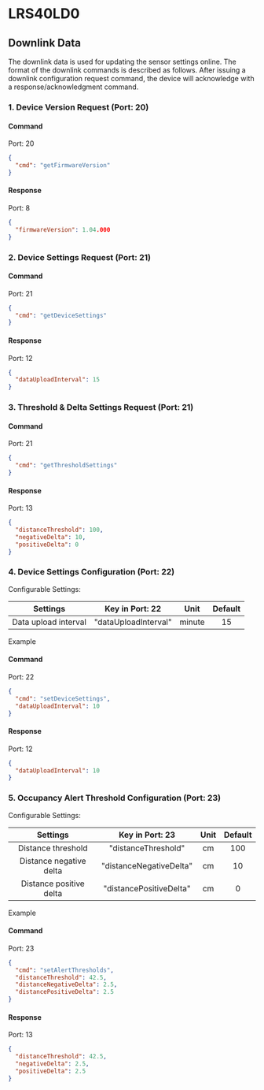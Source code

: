 ﻿# LRS40LD0

## Downlink Data

The downlink data is used for updating the sensor settings online. The format of the downlink commands is described as follows.  After issuing a downlink configuration request command, the device will acknowledge with a response/acknowledgment command.

### 1. Device Version Request (Port: 20)

#### Command
Port: 20
```json
{
  "cmd": "getFirmwareVersion"
}
```

#### Response
Port: 8
```json
{
  "firmwareVersion": 1.04.000
}
```

### 2. Device Settings Request (Port: 21)

#### Command
Port: 21
```json
{
  "cmd": "getDeviceSettings"
}
```

#### Response
Port: 12
```json
{
  "dataUploadInterval": 15
}
```

### 3. Threshold & Delta Settings Request (Port: 21)

#### Command
Port: 21
```json
{
  "cmd": "getThresholdSettings"
}
```

#### Response
Port: 13
```json
{
  "distanceThreshold": 100,
  "negativeDelta": 10,
  "positiveDelta": 0
}
```

### 4. Device Settings Configuration (Port: 22)

Configurable Settings:

| Settings             | Key in Port: 22      | Unit   | Default |
| :------------------: | :------------------: | :----: | :-----: |
| Data upload interval | "dataUploadInterval" | minute | 15      |

Example

#### Command
Port: 22
```json
{
  "cmd": "setDeviceSettings",
  "dataUploadInterval": 10
}
```

#### Response
Port: 12
```json
{
  "dataUploadInterval": 10
}
```

### 5. Occupancy Alert Threshold Configuration (Port: 23)

Configurable Settings:

| Settings                | Key in Port: 23         | Unit   | Default |
| :---------------------: | :---------------------: | :----: | :-----: |
| Distance threshold      | "distanceThreshold"     | cm     | 100     |
| Distance negative delta | "distanceNegativeDelta" | cm     | 10      |
| Distance positive delta | "distancePositiveDelta" | cm     | 0       |

Example

#### Command
Port: 23
```json
{
  "cmd": "setAlertThresholds",
  "distanceThreshold": 42.5,
  "distanceNegativeDelta": 2.5,
  "distancePositiveDelta": 2.5
}
```

#### Response
Port: 13
```json
{
  "distanceThreshold": 42.5,
  "negativeDelta": 2.5,
  "positiveDelta": 2.5
}
```


